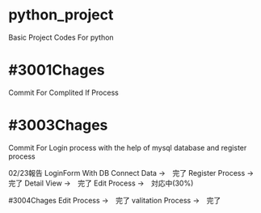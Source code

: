 # python_project
Basic Project Codes For python
# #3001Chages
Commit For Complited If Process

# #3003Chages
Commit For Login process with the help of mysql database and register process

02/23報告
LoginForm With DB Connect Data →　完了
Register Process →　完了
Detail View →　完了
Edit Process →　対応中(30%)

#3004Chages
Edit Process  →　完了
valitation Process  →　完了
